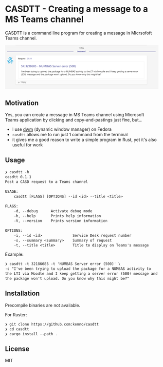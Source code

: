 # CASDTT - Creating a message to a MS Teams channel 

CASDTT is a command line program for creating a message in Micrsofoft Teams channel.

![Screenshot](./doc/casdtt_teams.png)

## Motivation

Yes, you can create a message in MS Teams channel using Microsoft Teams application by clicking and copy-and-pastings just fine, but...

* I use [dwm](https://dwm.suckless.org/) (dynamic window manager) on Fedora
* `casdtt` allows me to run just 1 command from the terminal
* it gives me a good reason to write a simple program in Rust, yet it's also useful for work

## Usage

```console
❯ casdtt -h
casdtt 0.1.1
Post a CASD request to a Teams channel

USAGE:
    casdtt [FLAGS] [OPTIONS] --id <id> --title <title>

FLAGS:
    -d, --debug      Activate debug mode
    -h, --help       Prints help information
    -V, --version    Prints version information

OPTIONS:
    -i, --id <id>              Service Desk request number
    -s, --summary <summary>    Summary of request
    -t, --title <title>        Title to display on Teams's message
```

Example:

```console
❯ casdtt -t 32186685 -t 'NUMBAS Server error (500)' \
-s "I've been trying to upload the package for a NUMBAS activity to the LTI via Moodle and I keep getting a server error (500) message and the package won't upload. Do you know why this might be?"
```

## Installation

Precompile binaries are not available.

For Ruster:

```console
❯ git clone https://github.com:kenno/casdtt
❯ cd casdtt
❯ cargo install --path .
```

## License

MIT
